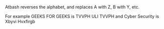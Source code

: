 <p> Atbash reverses the alphabet, and replaces A with Z, B with Y, etc. </p>
For example GEEKS FOR GEEKS is TVVPH ULI TVVPH and Cyber Security is Xbyvi Hvxfirgb
